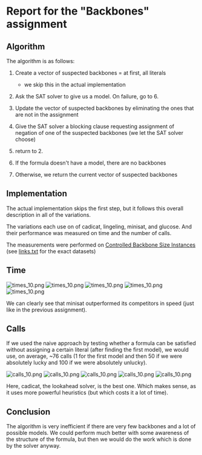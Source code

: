 # Report for the "Backbones" assignment

## Algorithm

The algorithm is as follows:

1. Create a vector of suspected backbones = at first, all literals

    - we skip this in the actual implementation

2. Ask the SAT solver to give us a model. On failure, go to 6.
3. Update the vector of suspected backbones by eliminating the ones that are not in the assignment
4. Give the SAT solver a blocking clause requesting assignment of negation of one of the suspected backbones (we let the SAT solver choose)
5. return to 2.
6. If the formula doesn't have a model, there are no backbones
7. Otherwise, we return the current vector of suspected backbones

## Implementation

The actual implementation skips the first step, but it follows this overall description in all of the variations.

The variations each use on of cadicat, lingeling, minisat, and glucose. And their performance was measured on time and the number of calls.

The measurements were performed on [Controlled Backbone Size Instances](https://www.cs.ubc.ca/~hoos/SATLIB/Benchmarks/SAT/CBS/descr_CBS.html) (see [links.txt](links.txt) for the exact datasets)

## Time

![times_10.png](times_10.png)
![times_10.png](times_30.png)
![times_10.png](times_50.png)
![times_10.png](times_70.png)
![times_10.png](times_90.png)

We can clearly see that minisat outperformed its competitors in speed (just like in the previous assignment).

## Calls

If we used the naive approach by testing whether a formula can be satisfied without assigning a certain literal (after finding the first model), we would use, on average, ~76 calls (1 for the first model and then 50 if we were absolutely lucky and 100 if we were absolutely unlucky).

![calls_10.png](calls_10.png)
![calls_10.png](calls_30.png)
![calls_10.png](calls_50.png)
![calls_10.png](calls_70.png)
![calls_10.png](calls_90.png)

Here, cadicat, the lookahead solver, is the best one. Which makes sense, as it uses more powerful heuristics (but which costs it a lot of time).

## Conclusion

The algorithm is very inefficient if there are very few backbones and a lot of possible models. We could perform much better with some awareness of the structure of the formula, but then we would do the work which is done by the solver anyway.
